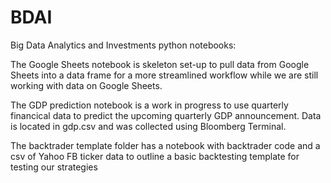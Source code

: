 # BDAI
Big Data Analytics and Investments python notebooks:

The Google Sheets notebook is skeleton set-up to pull data from Google Sheets into a data frame for a more streamlined workflow while we are still working with data on Google Sheets.

The GDP prediction notebook is a work in progress to use quarterly financical data to predict the upcoming quarterly GDP announcement. Data is located in gdp.csv and was collected using Bloomberg Terminal.

The backtrader template folder has a notebook with backtrader code and a csv of Yahoo FB ticker data to outline a basic backtesting template for testing our strategies
